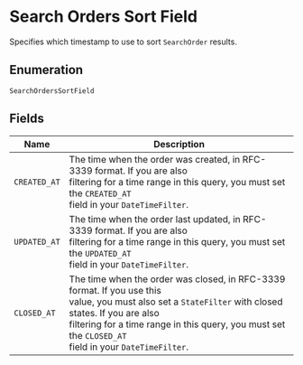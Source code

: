
# Search Orders Sort Field

Specifies which timestamp to use to sort `SearchOrder` results.

## Enumeration

`SearchOrdersSortField`

## Fields

| Name | Description |
|  --- | --- |
| `CREATED_AT` | The time when the order was created, in RFC-3339 format. If you are also<br/>filtering for a time range in this query, you must set the `CREATED_AT`<br/>field in your `DateTimeFilter`. |
| `UPDATED_AT` | The time when the order last updated, in RFC-3339 format. If you are also<br/>filtering for a time range in this query, you must set the `UPDATED_AT`<br/>field in your `DateTimeFilter`. |
| `CLOSED_AT` | The time when the order was closed, in RFC-3339 format. If you use this<br/>value, you must also set a `StateFilter` with closed states. If you are also<br/>filtering for a time range in this query, you must set the `CLOSED_AT`<br/>field in your `DateTimeFilter`. |

